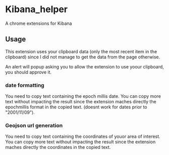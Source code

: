 # Kibana_helper

A chrome extensions for Kibana

## Usage

This extension uses your clipboard data (only the most recent item in the clipboard) since I did not manage to get the data from the page otherwise.

An alert will popup asking you to allow the extension to use yoour clipboard, you should approve it.

### date formatting

You need to copy text containing the epoch millis date. You can copy more text without impacting the result since the extension maches directly the epochmillis format in the copied text. (doesnt work for dates prior to "2001/11/09").

### Geojson url generation

You need to copy text containing the coordinates of youor area of interest. You can copy more text without impacting the result since the extension maches directly the coordinates in the copied text.
